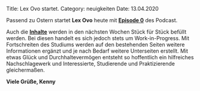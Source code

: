 Title: Lex Ovo startet.
Category: neuigkeiten
Date: 13.04.2020

Passend zu Ostern startet **Lex Ovo** heute mit [**Episode 0**](/podcast/episode-0/) des Podcast.

Auch die [**Inhalte**](/inhalte/) werden in den nächsten Wochen Stück für Stück befüllt werden. Bei diesen handelt es sich jedoch stets um Work-in-Progress. Mit Fortschreiten des Studiums werden auf den bestehenden Seiten weitere Informationen ergänzt und je nach Bedarf weitere Unterseiten erstellt. Mit etwas Glück und Durchhaltevermögen entsteht so hoffentlich ein hilfreiches Nachschlagewerk und Interessierte, Studierende und Praktizierende gleichermaßen.

**Viele Grüße, Kenny**
